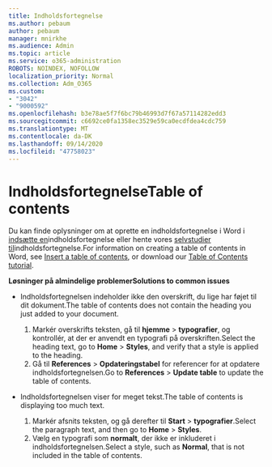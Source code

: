 ```yaml
---
title: Indholdsfortegnelse
ms.author: pebaum
author: pebaum
manager: mnirkhe
ms.audience: Admin
ms.topic: article
ms.service: o365-administration
ROBOTS: NOINDEX, NOFOLLOW
localization_priority: Normal
ms.collection: Adm_O365
ms.custom:
- "3042"
- "9000592"
ms.openlocfilehash: b3e78ae5f7f6bc79b46993d7f67a57114282edd3
ms.sourcegitcommit: c6692ce0fa1358ec3529e59ca0ecdfdea4cdc759
ms.translationtype: MT
ms.contentlocale: da-DK
ms.lasthandoff: 09/14/2020
ms.locfileid: "47758023"
---
```

# <a name="table-of-contents"></a><span data-ttu-id="86987-102">Indholdsfortegnelse</span><span class="sxs-lookup"><span data-stu-id="86987-102">Table of contents</span></span>

<span data-ttu-id="86987-103">Du kan finde oplysninger om at oprette en indholdsfortegnelse i Word i [indsætte en](https://support.office.com/article/882e8564-0edb-435e-84b5-1d8552ccf0c0)indholdsfortegnelse eller hente vores [selvstudier til](https://go.microsoft.com/fwlink/?linkid=2065106)indholdsfortegnelse.</span><span class="sxs-lookup"><span data-stu-id="86987-103">For information on creating a table of contents in Word, see [Insert a table of contents](https://support.office.com/article/882e8564-0edb-435e-84b5-1d8552ccf0c0), or download our [Table of Contents tutorial](https://go.microsoft.com/fwlink/?linkid=2065106).</span></span>

<span data-ttu-id="86987-104">**Løsninger på almindelige problemer**</span><span class="sxs-lookup"><span data-stu-id="86987-104">**Solutions to common issues**</span></span>

- <span data-ttu-id="86987-105">Indholdsfortegnelsen indeholder ikke den overskrift, du lige har føjet til dit dokument.</span><span class="sxs-lookup"><span data-stu-id="86987-105">The table of contents does not contain the heading you just added to your document.</span></span>
  1. <span data-ttu-id="86987-106">Markér overskrifts teksten, gå til **hjemme**  >  **typografier**, og kontrollér, at der er anvendt en typografi på overskriften.</span><span class="sxs-lookup"><span data-stu-id="86987-106">Select the heading text, go to **Home** > **Styles**, and verify that a style is applied to the heading.</span></span>
  2. <span data-ttu-id="86987-107">Gå til **References**  >  **Opdateringstabel** for referencer for at opdatere indholdsfortegnelsen.</span><span class="sxs-lookup"><span data-stu-id="86987-107">Go to **References** > **Update table** to update the table of contents.</span></span>

- <span data-ttu-id="86987-108">Indholdsfortegnelsen viser for meget tekst.</span><span class="sxs-lookup"><span data-stu-id="86987-108">The table of contents is displaying too much text.</span></span> 
  1. <span data-ttu-id="86987-109">Markér afsnits teksten, og gå derefter til **Start**  >  **typografier**.</span><span class="sxs-lookup"><span data-stu-id="86987-109">Select the paragraph text, and then go to **Home** > **Styles**.</span></span>
  2. <span data-ttu-id="86987-110">Vælg en typografi som **normalt**, der ikke er inkluderet i indholdsfortegnelsen.</span><span class="sxs-lookup"><span data-stu-id="86987-110">Select a style, such as **Normal**, that is not included in the table of contents.</span></span>